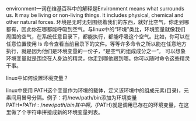 environment一词在维基百科中的解释是Environment means what surrounds us. It may be living or non-living things. It includes physical, chemical and other natural forces. 
环境是无时无刻围绕着我们的东西，就好比空气，你走到哪都有，因此你在哪都能呼吸到空气。与linux中的“环境”类比，环境变量就像我们周围的空气，在系统任意目录下，都能执行，都能呼吸这个空气。比如，你可以在任意位置使用 ls 命令查看当前目录下的文件。等等许多命令之所以能在任意地方执行，就是因为他们是环境变量的一份子，“是空气的组成成分之一”。
可以想象环境变量就是围绕在人身边的精灵，你走到哪他跟到哪。你可以随时命令这些精灵干事。

linux中如何设置环境变量？

linux中使用 PATH这个变量作为环境的载体，定义该环境中的组成元素(目录)，元素间用冒号分隔。例子：将/new/path/bin添加为环境变量PATH=${PATH}:/new/path/bin
其中啊，${PATH}就是调用已存在的环境变量，在这里做了个字符串拼接成新的环境变量列表。